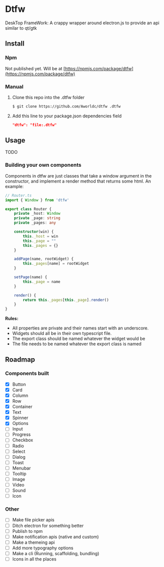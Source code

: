 # Dtfw
DeskTop FrameWork: A crappy wrapper around electron.js to provide an api similar to qt/gtk

## Install
### Npm
Not published yet. Will be at [https://npmjs.com/package/dtfw](https://npmjs.com/package/dtfw)
### Manual
1. Clone this repo into the .dtfw folder
   ```bash
   $ git clone https://github.com/Aworldc/dtfw .dtfw
   ```
2. Add this line to your package.json dependencies field
   ```json
   "dtfw": "file:.dtfw"
   ```
## Usage
TODO
### Building your own components
Components in dtfw are just classes that take a window argument in the constructor, and implement a render method that returns some html. An example:
```typescript
// Router.ts
import { Window } from 'dtfw'

export class Router {
    private _host: Window
    private _page: string
    private _pages: any

    constructor(win) {
        this._host = win
        this._page = ""
        this._pages = {}
    }

    addPage(name, rootWidget) {
        this._pages[name] = rootWidget
    }

    setPage(name) {
        this._page = name
    }

    render() {
        return this._pages[this._page].render()
    }
}
```
**Rules:**
- All properties are private and their names start with an underscore.
- Widgets should all be in their own typescript file.
- The export class should be named whatever the widget would be
- The file needs to be named whatever the export class is named
## Roadmap
### Components built
- [x] Button
- [x] Card
- [x] Column
- [x] Row
- [x] Container
- [x] Text
- [x] Spinner
- [x] Options
- [ ] Input
- [ ] Progress
- [ ] Checkbox
- [ ] Radio
- [ ] Select
- [ ] Dialog
- [ ] Toast
- [ ] Menubar
- [ ] Tooltip
- [ ] Image
- [ ] Video
- [ ] Sound
- [ ] Icon
### Other
- [ ] Make file picker apis
- [ ] Ditch electron for something better
- [ ] Publish to npm
- [ ] Make notification apis (native and custom)
- [ ] Make a themeing api
- [ ] Add more typography options
- [ ] Make a cli (Running, scaffolding, bundling)
- [ ] Icons in all the places
